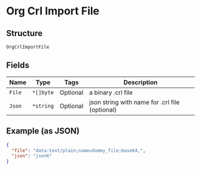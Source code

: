 
# Org Crl Import File

## Structure

`OrgCrlImportFile`

## Fields

| Name | Type | Tags | Description |
|  --- | --- | --- | --- |
| `File` | `*[]byte` | Optional | a binary .crl file |
| `Json` | `*string` | Optional | json string with name for .crl file (optional) |

## Example (as JSON)

```json
{
  "file": "data:text/plain;name=dummy_file;base64,",
  "json": "json6"
}
```

